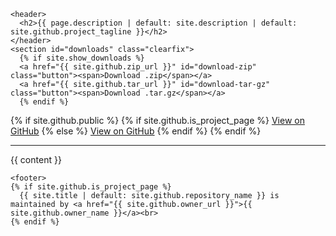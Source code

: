 <div id="container">
  <div class="inner">

    <header>
      <h2>{{ page.description | default: site.description | default: site.github.project_tagline }}</h2>
    </header>
    <section id="downloads" class="clearfix">
      {% if site.show_downloads %}
      <a href="{{ site.github.zip_url }}" id="download-zip" class="button"><span>Download .zip</span></a>
      <a href="{{ site.github.tar_url }}" id="download-tar-gz" class="button"><span>Download .tar.gz</span></a>
      {% endif %}
{% if site.github.public %}
{% if site.github.is_project_page %}
      <a href="{{ site.github.repository_url }}" id="view-on-github" class="button"><span>View on GitHub</span></a>
{% else %}
      <a href="{{ site.github.owner_url }}" id="view-on-github" class="button"><span>View on GitHub</span></a>
{% endif %}
{% endif %}
    </section>
    <hr>
    <section id="main_content">
      {{ content }}
    </section>

    <footer>
    {% if site.github.is_project_page %}
      {{ site.title | default: site.github.repository_name }} is maintained by <a href="{{ site.github.owner_url }}">{{ site.github.owner_name }}</a><br>
    {% endif %}
